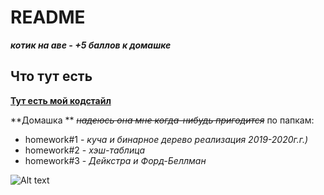 # README #
__*котик на аве - +5 баллов к домашке*__

## Что тут есть ##
**[Тут есть мой кодстайл](https://bitbucket.org/blvckwizrd/vftsh.algo.stavrogina.2020/src/master/code-style.md)**

**Домашка ** ~~*надеюсь она мне когда-нибудь пригодится*~~ по папкам:

+ homework#1 - *куча и бинарное дерево реализация 2019-2020г.г.)*
+ homework#2 - *хэш-таблица*
+ homework#3 - *Дейкстра и Форд-Беллман*
 
 
 ![Alt text](https://sun9-44.userapi.com/impg/4XGrJSC32HephTOzwwXEnBSRbTkBaafBYti3ZA/LW3qKxgAKPc.jpg?size=594x446&quality=96&proxy=1&sign=c32e5c17249fbcda0cab9a7592349830 "работать быстро")
